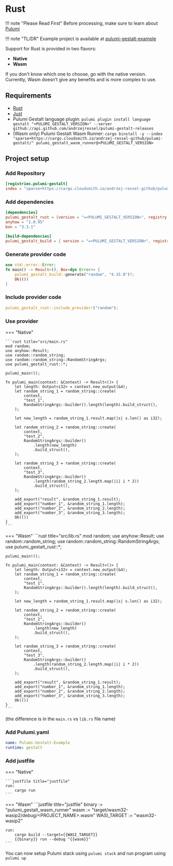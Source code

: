 # Rust

!!! note "Please Read First"
    Before processing, make sure to learn about [Pulumi](https://www.pulumi.com/tutorials/)

!!! note "TL/DR"
    Example project is available at [pulumi-gestalt-example](https://github.com/andrzejressel/pulumi-gestalt-example)


Support for Rust is provided in two flavors:

- **Native**
- **Wasm**

If you don't know which one to choose, go with the native version. Currently, Wasm doesn’t give any benefits and is more complex to use.

## Requirements

- [Rust](https://www.rust-lang.org/tools/install)
- [Just](https://github.com/casey/just)
- Pulumi Gestalt language plugin: `pulumi plugin install language gestalt "<PULUMI_GESTALT_VERSION>" --server github://api.github.com/andrzejressel/pulumi-gestalt-releases`
- (Wasm only) Pulumi Gestalt Wasm Runner: `cargo binstall -y --index "sparse+https://cargo.cloudsmith.io/andrzej-ressel-github/pulumi-gestalt/" pulumi_gestalt_wasm_runner@<PULUMI_GESTALT_VERSION>`

## Project setup

### Add Repository

```toml title=".cargo/config.toml"
[registries.pulumi-gestalt]
index = "sparse+https://cargo.cloudsmith.io/andrzej-ressel-github/pulumi-gestalt/"
```

### Add dependencies

```toml title="Cargo.toml"
[dependencies]
pulumi_gestalt_rust = {version = "=<PULUMI_GESTALT_VERSION>", registry = "pulumi-gestalt"}
anyhow = "1.0.95"
bon = "3.3.1"

[build-dependencies]
pulumi_gestalt_build = { version = "=<PULUMI_GESTALT_VERSION>", registry = "pulumi-gestalt" }
```

### Generate provider code

```rust title="build.rs"
use std::error::Error;
fn main() -> Result<(), Box<dyn Error>> {
    pulumi_gestalt_build::generate("random", "4.15.0")?;
    Ok(())
}
```

### Include provider code

```rust title="src/random.rs"
pulumi_gestalt_rust::include_provider!("random");
```

### Use provider

=== "Native"

    ```rust title="src/main.rs"
    mod random;
    use anyhow::Result;
    use random::random_string;
    use random::random_string::RandomStringArgs;
    use pulumi_gestalt_rust::*;
    
    pulumi_main!();
    
    fn pulumi_main(context: &Context) -> Result<()> {
        let length: Output<i32> = context.new_output(&4);
        let random_string_1 = random_string::create(
            context,
            "test_1",
            RandomStringArgs::builder().length(length).build_struct(),
        );
    
        let new_length = random_string_1.result.map(|s| s.len() as i32);
    
        let random_string_2 = random_string::create(
            context,
            "test_2",
            RandomStringArgs::builder()
                .length(new_length)
                .build_struct(),
        );
    
        let random_string_3 = random_string::create(
            context,
            "test_3",
            RandomStringArgs::builder()
                .length(random_string_2.length.map(|i| i * 2))
                .build_struct(),
        );
    
        add_export("result", &random_string_1.result);
        add_export("number_1", &random_string_1.length);
        add_export("number_2", &random_string_2.length);
        add_export("number_3", &random_string_3.length);
        Ok(())
    }
    ```

=== "Wasm"
    ```rust title="src/lib.rs"
    mod random;
    use anyhow::Result;
    use random::random_string;
    use random::random_string::RandomStringArgs;
    use pulumi_gestalt_rust::*;
    
    pulumi_main!();
    
    fn pulumi_main(context: &Context) -> Result<()> {
        let length: Output<i32> = context.new_output(&4);
        let random_string_1 = random_string::create(
            context,
            "test_1",
            RandomStringArgs::builder().length(length).build_struct(),
        );
    
        let new_length = random_string_1.result.map(|s| s.len() as i32);
    
        let random_string_2 = random_string::create(
            context,
            "test_2",
            RandomStringArgs::builder()
                .length(new_length)
                .build_struct(),
        );
    
        let random_string_3 = random_string::create(
            context,
            "test_3",
            RandomStringArgs::builder()
                .length(random_string_2.length.map(|i| i * 2))
                .build_struct(),
        );
    
        add_export("result", &random_string_1.result);
        add_export("number_1", &random_string_1.length);
        add_export("number_2", &random_string_2.length);
        add_export("number_3", &random_string_3.length);
        Ok(())
    }
    ```

(the difference is in the `main.rs` vs `lib.rs` file name)

### Add Pulumi.yaml


```yaml title="Pulumi.yaml"
name: Pulumi-Gestalt-Example
runtime: gestalt
```

### Add justfile

=== "Native"

    ```justfile title="justfile" 
    run:
        cargo run
    ```

=== "Wasm"
    ```justfile title="justfile" 
    binary := "pulumi_gestalt_wasm_runner"
    wasm := "target/wasm32-wasip2/debug/<PROJECT_NAME>.wasm"
    WASI_TARGET := "wasm32-wasip2"
    
    run:
        cargo build --target={{WASI_TARGET}}
        {{binary}} run --debug "{{wasm}}"
    ```


You can now setup Pulumi stack using `pulumi stack` and run program using `pulumi up`